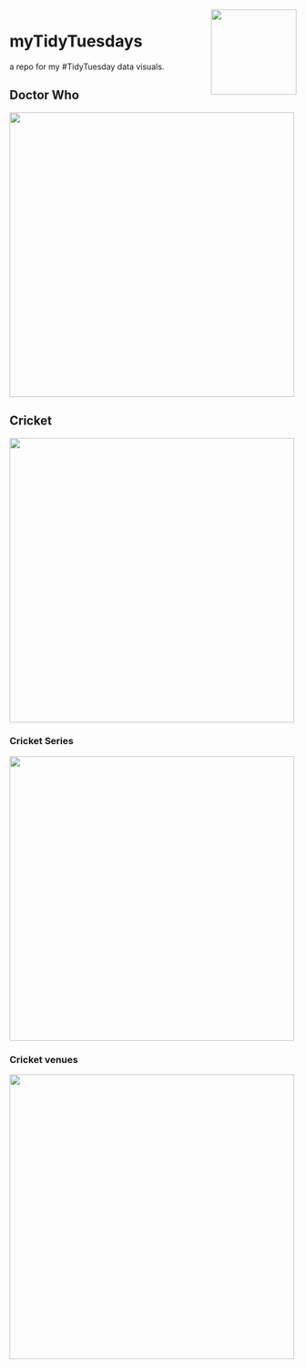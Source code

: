 <img height="150" align="right" src="https://user-images.githubusercontent.com/55933131/143936719-26055a8a-ab7e-4a72-84a1-19b034b98990.png">


# myTidyTuesdays

a repo for my #TidyTuesday data visuals. 

## Doctor Who
<img height="500" src="https://user-images.githubusercontent.com/55933131/143936998-713bfd68-74a8-429b-b406-2346cb879491.png">

## Cricket 
<img height='500' src='https://user-images.githubusercontent.com/55933131/144095997-f9f7c6d8-5e2d-4a0e-8739-56e58330a46f.png'>

### Cricket Series
<img height='500' src='https://user-images.githubusercontent.com/55933131/144333902-eb162aca-542f-461e-aa02-86d7cb148f1a.png'>

### Cricket venues
<img height='500' src='https://user-images.githubusercontent.com/55933131/144333993-35988562-05ab-41df-828b-a142bdb2140e.png'>




